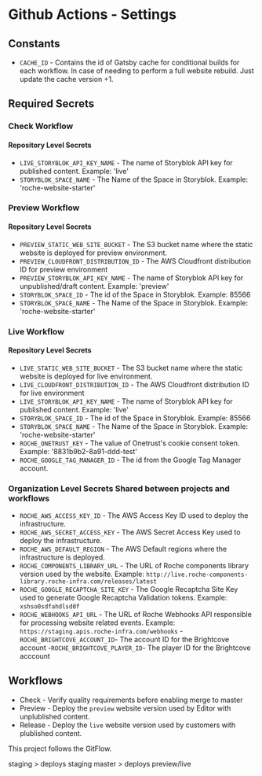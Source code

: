 # Github Actions - Settings

## Constants

- `CACHE_ID` - Contains the id of Gatsby cache for conditional builds for each workflow. In case of needing to perform a full website rebuild. Just update the cache version +1.

## Required Secrets

### Check Workflow

#### Repository Level Secrets

- `LIVE_STORYBLOK_API_KEY_NAME` - The name of Storyblok API key for published content. Example: 'live'
- `STORYBLOK_SPACE_NAME` - The Name of the Space in Storyblok. Example: 'roche-website-starter'

### Preview Workflow

#### Repository Level Secrets

- `PREVIEW_STATIC_WEB_SITE_BUCKET` - The S3 bucket name where the static website is deployed for preview environment.
- `PREVIEW_CLOUDFRONT_DISTRIBUTION_ID` - The AWS Cloudfront distribution ID for preview environment
- `PREVIEW_STORYBLOK_API_KEY_NAME` - The name of Storyblok API key for unpublished/draft content. Example: 'preview'
- `STORYBLOK_SPACE_ID` - The id of the Space in Storyblok. Example: 85566
- `STORYBLOK_SPACE_NAME` - The Name of the Space in Storyblok. Example: 'roche-website-starter'

### Live Workflow

#### Repository Level Secrets

- `LIVE_STATIC_WEB_SITE_BUCKET` - The S3 bucket name where the static website is deployed for live environment.
- `LIVE_CLOUDFRONT_DISTRIBUTION_ID` - The AWS Cloudfront distribution ID for live environment
- `LIVE_STORYBLOK_API_KEY_NAME` - The name of Storyblok API key for published content. Example: 'live'
- `STORYBLOK_SPACE_ID` - The id of the Space in Storyblok. Example: 85566
- `STORYBLOK_SPACE_NAME` - The Name of the Space in Storyblok. Example: 'roche-website-starter'
- `ROCHE_ONETRUST_KEY` - The value of Onetrust's cookie consent token. Example: '8831b9b2-8a91-ddd-test'
- `ROCHE_GOOGLE_TAG_MANAGER_ID` - The id from the Google Tag Manager account.

### Organization Level Secrets Shared between projects and workflows

- `ROCHE_AWS_ACCESS_KEY_ID` - The AWS Access Key ID used to deploy the infrastructure.
- `ROCHE_AWS_SECRET_ACCESS_KEY` - The AWS Secret Access Key used to deploy the infrastructure.
- `ROCHE_AWS_DEFAULT_REGION` - The AWS Default regions where the infrastructure is deployed.
- `ROCHE_COMPONENTS_LIBRARY_URL` - The URL of Roche components library version used by the website. Example: `http://live.roche-components-library.roche-infra.com/releases/latest`
- `ROCHE_GOOGLE_RECAPTCHA_SITE_KEY` - The Google Recaptcha Site Key used to generate Google Recaptcha Validation tokens. Example: `xshso0sdfahdlsd0f`
- `ROCHE_WEBHOOKS_API_URL` - The URL of Roche Webhooks API responsible for processing website related events. Example: `https://staging.apis.roche-infra.com/webhooks`
-`ROCHE_BRIGHTCOVE_ACCOUNT_ID`- The account ID for the Brightcove account
-`ROCHE_BRIGHTCOVE_PLAYER_ID`- The player ID for the Brightcove acccount

## Workflows

- Check - Verify quality requirements before enabling merge to master
- Preview - Deploy the `preview` website version used by Editor with unplublished content.
- Release - Deploy the `live` website version used by customers with plublished content.

This project follows the GitFlow.

staging > deploys staging
master  > deploys preview/live


